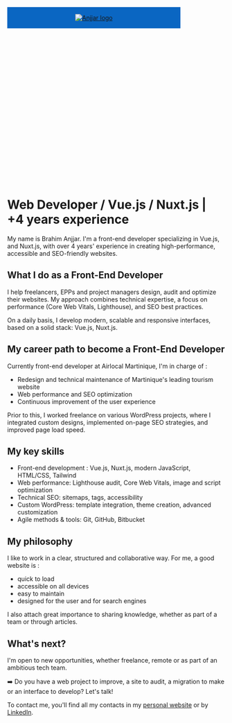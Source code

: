 <svg fill="none" viewBox="0 0 400 400" width="400" height="400" xmlns="http://www.w3.org/2000/svg">
    <foreignObject width="100%" height="100%">
        <div xmlns="http://www.w3.org/1999/xhtml">
            <style>
                .logo-wrapper {
                    display: flex;
                    justify-content: center;
                    padding: 16px;
                    background-color: #0a66c2;
                }
            </style>
            <div class="logo-wrapper">
                <a href="https://anjjar.com/">
                    <img src="https://anjjar.com/logo.webp" alt="Anjjar logo"style="max-width: 100%;">
                </a>
            </div>
        </div>
    </foreignObject>
</svg>
        
# Web Developer / Vue.js / Nuxt.js | +4 years experience

My name is Brahim Anjjar. I'm a front-end developer specializing in Vue.js, and Nuxt.js, with over 4 years' experience in creating high-performance, accessible and SEO-friendly websites.

## What I do as a Front-End Developer

I help freelancers, EPPs and project managers design, audit and optimize their websites. My approach combines technical expertise, a focus on performance (Core Web Vitals, Lighthouse), and SEO best practices.

On a daily basis, I develop modern, scalable and responsive interfaces, based on a solid stack: Vue.js, Nuxt.js.

## My career path to become a Front-End Developer

Currently front-end developer at Airlocal Martinique, I'm in charge of :

- Redesign and technical maintenance of Martinique's leading tourism website
- Web performance and SEO optimization
- Continuous improvement of the user experience

Prior to this, I worked freelance on various WordPress projects, where I integrated custom designs, implemented on-page SEO strategies, and improved page load speed.

## My key skills

- Front-end development : Vue.js, Nuxt.js, modern JavaScript, HTML/CSS, Tailwind
- Web performance: Lighthouse audit, Core Web Vitals, image and script optimization
- Technical SEO: sitemaps, tags, accessibility
- Custom WordPress: template integration, theme creation, advanced customization
- Agile methods & tools: Git, GitHub, Bitbucket

## My philosophy

I like to work in a clear, structured and collaborative way. For me, a good website is :

- quick to load
- accessible on all devices
- easy to maintain
- designed for the user and for search engines

I also attach great importance to sharing knowledge, whether as part of a team or through articles.

## What's next?

I'm open to new opportunities, whether freelance, remote or as part of an ambitious tech team.

➡️ Do you have a web project to improve, a site to audit, a migration to make or an interface to develop? Let's talk!

To contact me, you'll find all my contacts in my [personal website](https://anjjar.com/en/contact) or by [LinkedIn](https://www.linkedin.com/in/anjjar/).
